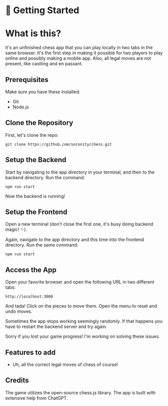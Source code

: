 # 🚀 Getting Started

# What is this?

It's an unfinished chess app that you can play locally in two tabs in the same browser. It's the first step in making it possible for two players to play online and possibly making a mobile app. Also, all legal moves are not present, like castling and en passant.

## Prerequisites

Make sure you have these installed:

- Git
- Node.js

## Clone the Repository

First, let's clone the repo:

`git clone https://github.com/soronity/chess.git`

## Setup the Backend

Start by navigating to the app directory in your terminal, and then to the backend directory. Run the command:

`npm run start`

Now the backend is running!

## Setup the Frontend

Open a new terminal (don't close the first one, it's busy doing backend magic! ✨).

Again, navigate to the app directory and this time into the frontend directory. Run the same command:

`npm run start`

## Access the App

Open your favorite browser and open the following URL in two different tabs:

`http://localhost:3000`

And tada! Click on the pieces to move them. Open the menu to reset and undo moves. 

Sometimes the app stops working seemingly randomly. If that happens you have to restart the backend server and try again. 

Sorry if you lost your game progress! I'm working on solving these issues.

## Features to add

- Uh, all the correct legal moves of chess of course!

## Credits

The game utilizes the open-source chess.js library. The app is built with extensive help from ChatGPT. 
